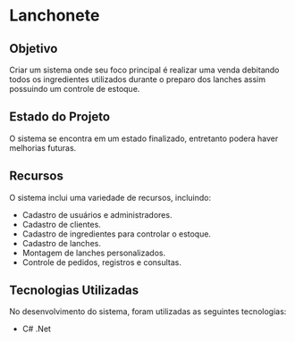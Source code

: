 # Lanchonete

## Objetivo

Criar um sistema onde seu foco principal é realizar uma venda debitando todos os ingredientes utilizados durante o preparo dos lanches assim possuindo um controle de estoque.

## Estado do Projeto

O sistema se encontra em um estado finalizado, entretanto podera haver melhorias futuras.

## Recursos

O sistema inclui uma variedade de recursos, incluindo:

- Cadastro de usuários e administradores.
- Cadastro de clientes.
- Cadastro de ingredientes para controlar o estoque.
- Cadastro de lanches.
- Montagem de lanches personalizados.
- Controle de pedidos, registros e consultas.

## Tecnologias Utilizadas

No desenvolvimento do sistema, foram utilizadas as seguintes tecnologias:

- C# .Net